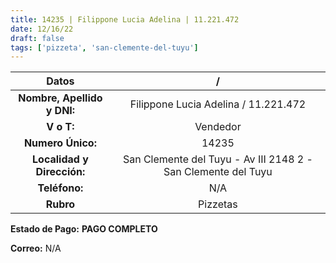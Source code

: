 ```yaml
---
title: 14235 | Filippone Lucia Adelina | 11.221.472
date: 12/16/22
draft: false
tags: ['pizzeta', 'san-clemente-del-tuyu']
---
```


|          **Datos**          |                               /                               |
|:---------------------------:|:-------------------------------------------------------------:|
| **Nombre, Apellido y DNI:** |              Filippone Lucia Adelina / 11.221.472             |
|          **V o T:**         |                            Vendedor                           |
|      **Numero Único:**      |                             14235                             |
|  **Localidad y Dirección:** | San Clemente del Tuyu - Av III 2148 2 - San Clemente del Tuyu |
|               **Teléfono:** |                              N/A                              |
|                   **Rubro** |                           Pizzetas                            |

**Estado de Pago:** **PAGO COMPLETO**

**Correo:** N/A
